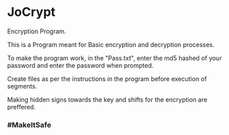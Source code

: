 # JoCrypt

Encryption Program.

This is a Program meant for Basic encryption and decryption processes.

To make the program work, in the "Pass.txt", enter the md5 hashed of your password and enter the password when prompted.

Create files as per the instructions in the program before execution of segments.

Making hidden signs towards the key and shifts for the encryption are preffered.

### #MakeItSafe
